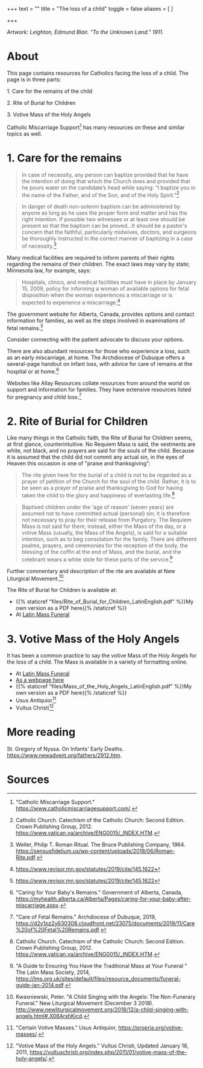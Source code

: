 +++
text = ""
title = "The loss of a child"
toggle = false
aliases = [
]

+++

_Artwork: Leighton, Edmund Blair. "To the Unknown Land." 1911._

# About

This page contains resources for Catholics facing the loss of a child. The page is in three parts: 

1\. Care for the remains of the child

2\. Rite of Burial for Children

3\. Votive Mass of the Holy Angels

Catholic Miscarriage Support[^1] has many resources on these and similar topics as well.

# 1. Care for the remains

> In case of necessity, any person can baptize provided that he have the intention of doing that which the Church does and provided that he pours water on the candidate’s head while saying: “I baptize you in the name of the Father, and of the Son, and of the Holy Spirit."[^2]

> In danger of death non-solemn baptism can be administered by anyone as long as he uses the proper form and matter and has the right intention. If possible two witnesses or at least one should be present so that the baptism can be proved...It should be a pastor's concern that the faithful, particularly midwives, doctors, and surgeons be thoroughly instructed in the correct manner of baptizing in a case of necessity.[^3]

Many medical facilities are required to inform parents of their rights regarding the remains of their children. The exact laws may vary by state; Minnesota law, for example, says: 

> Hospitals, clinics, and medical facilities must have in place by January 15, 2009, policy for informing a woman of available options for fetal disposition when the woman experiences a miscarriage or is expected to experience a miscarriage.[^4]

The government website for Alberta, Canada, provides options and contact information for families, as well as the steps involved in examinations of fetal remains.[^4]

Consider connecting with the patient advocate to discuss your options. 

There are also abundant resources for those who experience a loss, such as an early miscarriage, at home. The Archdiocese of Dubuque offers a several-page handout on infant loss, with advice for care of remains at the hospital or at home.[^5] 

Websites like Allay Resources collate resources from around the world on support and information for families. They have extensive resources listed for pregnancy and child loss.[^6] 

# 2. Rite of Burial for Children

Like many things in the Catholic faith, the Rite of Burial for Children seems, at first glance, counterintuitive. No Requiem Mass is said, the vestments are white, not black, and no prayers are said for the souls of the child. Because it is assumed that the child did not commit any actual sin, in the eyes of Heaven this occasion is one of "praise and thanksgiving": 

> The rite given here for the burial of a child is not to be regarded as a prayer of petition of the Church for the soul of the child. Rather, it is to be seen as a prayer of praise and thanksgiving to God for having taken the child to the glory and happiness of everlasting life.[^2]

> Baptised children under the ‘age of reason’ (seven years) are assumed not to have committed actual (personal) sin; it is therefore not necessary to pray for their release from Purgatory. The Requiem Mass is not said for them; instead, either the Mass of the day, or a votive Mass (usually, the Mass of the Angels), is said for a suitable intention, such as to beg consolation for the family. There are different psalms, prayers, and ceremonies for the reception of the body, the blessing of the coffin at the end of Mass, and the burial, and the celebrant wears a white stole for these parts of the service.[^8]

Further commentary and description of the rite are available at New Liturgical Movement.[^9]

The Rite of Burial for Children is available at:

* {{% staticref "files/Rite_of_Burial_for_Children_LatinEnglish.pdf" %}}My own version as a PDF here{{% /staticref %}}
* At [Latin Mass Funeral](https://latinmassfuneral.com/rite-of-burial-for-children)

# 3. Votive Mass of the Holy Angels 

It has been a common practice to say the votive Mass of the Holy Angels for the loss of a child. The Mass is available in a variety of formatting online.

* At [Latin Mass Funeral](https://latinmassfuneral.com/votive-mass-holy-angels)
* [As a webpage here](/votive-mass-holy-angels/)
* {{% staticref "files/Mass_of_the_Holy_Angels_LatinEnglish.pdf" %}}My own version as a PDF here{{% /staticref %}}
* Usus Antiquior[^10]
* Vultus Christi[^11]

# More reading 

St. Gregory of Nyssa. On Infants' Early Deaths. https://www.newadvent.org/fathers/2912.htm.

# Sources

[^1]: "Catholic Miscarriage Support." https://www.catholicmiscarriagesupport.com/.

[^2]: Catholic Church. Catechism of the Catholic Church: Second Edition. Crown Publishing Group, 2012. https://www.vatican.va/archive/ENG0015/_INDEX.HTM.

[^3]: Weller, Philip T. Roman Ritual. The Bruce Publishing Company, 1964. https://sensusfidelium.us/wp-content/uploads/2018/06/Roman-Rite.pdf.

[^4]: https://www.revisor.mn.gov/statutes/2019/cite/145.1622

[^5]: "Caring for Your Baby's Remains." Government of Alberta, Canada, https://myhealth.alberta.ca/Alberta/Pages/caring-for-your-baby-after-miscarriage.aspx.

[^6]: "Care of Fetal Remains." Archdiocese of Dubuque, 2019, https://d2y1pz2y630308.cloudfront.net/23075/documents/2019/11/Care%20of%20Fetal%20Remains.pdf.

[^7]: "Pregnancy and Child Loss." Allay Women and Family Resources, https://www.allayresources.com/loss/.

[^8]: "A Guide to Ensuring You Have the Traditional Mass at Your Funeral " The Latin Mass Society, 2014, https://lms.org.uk/sites/default/files/resource_documents/funeral-guide-jan-2014.pdf.

[^9]: Kwasniewski, Peter. "A Child Singing with the Angels: The Non-Funerary Funeral." New Liturgical Movement  (December 3 2018). http://www.newliturgicalmovement.org/2018/12/a-child-singing-with-angels.html#.X08ArshKjcd.

[^10]: "Certain Votive Masses." Usus Antiquior, https://propria.org/votive-masses/.

[^11]: "Votive Mass of the Holy Angels." Vultus Christi, Updated January 18, 2011, https://vultuschristi.org/index.php/2011/01/votive-mass-of-the-holy-angels/.
